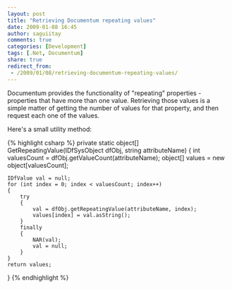 ```yaml
---
layout: post
title: "Retrieving Documentum repeating values"
date: 2009-01-08 16:45
author: saguiitay
comments: true
categories: [Development]
tags: [.Net, Documentum]
share: true
redirect_from:
 - /2009/01/08/retrieving-documentum-repeating-values/
---
```

Documentum provides the functionality of "repeating" properties - properties that have more than one value. 
Retrieving those values is a simple matter of getting the number of values for that property, and then request each one of the values.

Here's a small utility method: 

{% highlight csharp %}
private static object[] GetRepeatingValue(IDfSysObject dfObj, string attributeName)
{
	int valuesCount = dfObj.getValueCount(attributeName);
	object[] values = new object[valuesCount];

	IDfValue val = null;
	for (int index = 0; index < valuesCount; index++)
	{
		try
		{
			val = dfObj.getRepeatingValue(attributeName, index);
			values[index] = val.asString();
		}
		finally
		{
			NAR(val);
			val = null;
		}
	}
	return values;
}
{% endhighlight %}
